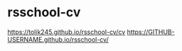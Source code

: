 # rsschool-cv
https://tolik245.github.io/rsschool-cv/cv
https://GITHUB-USERNAME.github.io/rsschool-cv/

